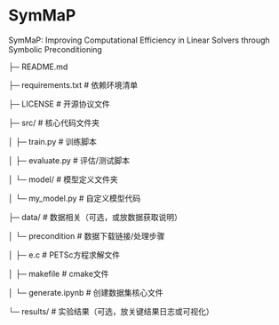 # SymMaP
SymMaP: Improving Computational Efficiency in Linear Solvers through Symbolic Preconditioning

├─ README.md

├─ requirements.txt       # 依赖环境清单

├─ LICENSE                # 开源协议文件

├─ src/                   # 核心代码文件夹

│  ├─ train.py            # 训练脚本

│  ├─ evaluate.py         # 评估/测试脚本

│  └─ model/              # 模型定义文件夹

│     └─ my_model.py      # 自定义模型代码

├─ data/                  # 数据相关（可选，或放数据获取说明）

│  └─ precondition        # 数据下载链接/处理步骤

│     ├─ e.c              # PETSc方程求解文件

│     ├─ makefile         # cmake文件

│     └─ generate.ipynb   # 创建数据集核心文件

└─ results/               # 实验结果（可选，放关键结果日志或可视化）
